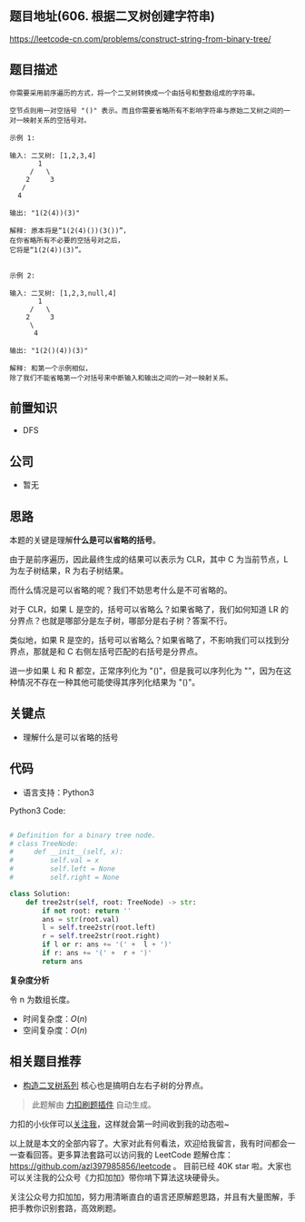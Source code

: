 ## 题目地址(606. 根据二叉树创建字符串)

https://leetcode-cn.com/problems/construct-string-from-binary-tree/

## 题目描述

```
你需要采用前序遍历的方式，将一个二叉树转换成一个由括号和整数组成的字符串。

空节点则用一对空括号 "()" 表示。而且你需要省略所有不影响字符串与原始二叉树之间的一对一映射关系的空括号对。

示例 1:

输入: 二叉树: [1,2,3,4]
       1
     /   \
    2     3
   /
  4

输出: "1(2(4))(3)"

解释: 原本将是“1(2(4)())(3())”，
在你省略所有不必要的空括号对之后，
它将是“1(2(4))(3)”。


示例 2:

输入: 二叉树: [1,2,3,null,4]
       1
     /   \
    2     3
     \
      4

输出: "1(2()(4))(3)"

解释: 和第一个示例相似，
除了我们不能省略第一个对括号来中断输入和输出之间的一对一映射关系。

```

## 前置知识

- DFS

## 公司

- 暂无

## 思路

本题的关键是理解**什么是可以省略的括号**。

由于是前序遍历，因此最终生成的结果可以表示为 CLR，其中 C 为当前节点，L 为左子树结果，R 为右子树结果。

而什么情况是可以省略的呢？我们不妨思考什么是不可省略的。

对于 CLR，如果 L 是空的，括号可以省略么？如果省略了，我们如何知道 LR 的分界点？也就是哪部分是左子树，哪部分是右子树？答案不行。

类似地，如果 R 是空的，括号可以省略么？如果省略了，不影响我们可以找到分界点，那就是和 C 右侧左括号匹配的右括号是分界点。

进一步如果 L 和 R 都空，正常序列化为 "()"，但是我可以序列化为 ""，因为在这种情况不存在一种其他可能使得其序列化结果为 "()"。

## 关键点

- 理解什么是可以省略的括号

## 代码

- 语言支持：Python3

Python3 Code:

```python

# Definition for a binary tree node.
# class TreeNode:
#     def __init__(self, x):
#         self.val = x
#         self.left = None
#         self.right = None

class Solution:
    def tree2str(self, root: TreeNode) -> str:
        if not root: return ''
        ans = str(root.val)
        l = self.tree2str(root.left)
        r = self.tree2str(root.right)
        if l or r: ans += '(' +  l + ')'
        if r: ans += '(' +  r + ')'
        return ans


```

**复杂度分析**

令 n 为数组长度。

- 时间复杂度：$O(n)$
- 空间复杂度：$O(n)$

## 相关题目推荐

- [构造二叉树系列](https://lucifer.ren/blog/2020/02/08/%E6%9E%84%E9%80%A0%E4%BA%8C%E5%8F%89%E6%A0%91%E4%B8%93%E9%A2%98/) 核心也是搞明白左右子树的分界点。

> 此题解由 [力扣刷题插件](https://leetcode-pp.github.io/leetcode-cheat/?tab=solution-template) 自动生成。

力扣的小伙伴可以[关注我](https://leetcode-cn.com/u/fe-lucifer/)，这样就会第一时间收到我的动态啦~

以上就是本文的全部内容了。大家对此有何看法，欢迎给我留言，我有时间都会一一查看回答。更多算法套路可以访问我的 LeetCode 题解仓库：https://github.com/azl397985856/leetcode 。 目前已经 40K star 啦。大家也可以关注我的公众号《力扣加加》带你啃下算法这块硬骨头。

关注公众号力扣加加，努力用清晰直白的语言还原解题思路，并且有大量图解，手把手教你识别套路，高效刷题。
